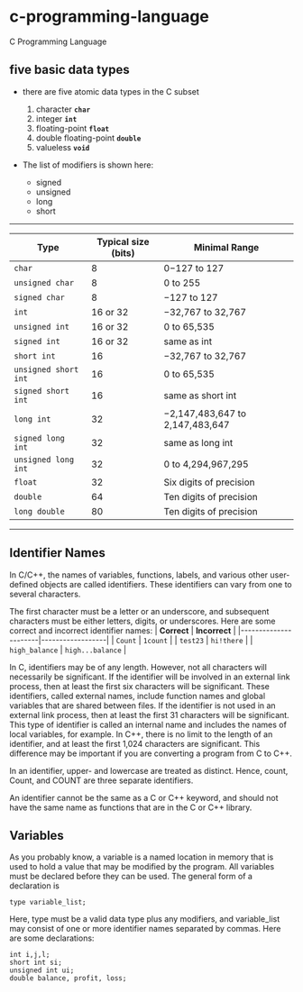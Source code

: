 # c-programming-language
C Programming Language

## five basic data types
* there are five atomic data types in the C subset
	1. character				**`char`**
	2. integer					**`int`**
	3. floating-point			**`float`**
	4. double floating-point	**`double`**
	5. valueless				**`void`**

* The list of modifiers is shown here:
	* signed
	* unsigned
	* long
	* short
---
| **Type**               | **Typical size (bits)** | **Minimal Range**                            |
|------------------------|-------------------------|----------------------------------------------|
| `char`                 | 8                       | 0−127 to 127                                 |
| `unsigned char`        | 8                       | 0 to 255                                     |
| `signed char`          | 8                       | −127 to 127                                  |
| `int`                  | 16 or 32                | −32,767 to 32,767                            |
| `unsigned int`         | 16 or 32                | 0 to 65,535                                  |
| `signed int`           | 16 or 32                | same as int                                  |
| `short int`            | 16                      | −32,767 to 32,767                            |
| `unsigned short int`   | 16                      | 0 to 65,535                                  |
| `signed short int`     | 16                      | same as short int                            |
| `long int`             | 32                      | −2,147,483,647 to 2,147,483,647              |
| `signed long int`      | 32                      | same as long int                             |
| `unsigned long int`    | 32                      | 0 to 4,294,967,295                           |
| `float`                | 32                      | Six digits of precision                      |
| `double`               | 64                      | Ten digits of precision                      |
| `long double`          | 80                      | Ten digits of precision                      |
---
## Identifier Names

In C/C++, the names of variables, functions, labels, and various other user-defined objects are called identifiers. These identifiers can vary from one to several characters.
  
The first character must be a letter or an underscore, and subsequent characters must be either letters, digits, or underscores. Here are some correct and incorrect identifier names:
| **Correct**          | **Incorrect**    |
|----------------------|------------------|
| `Count`              |  `1count`        |
| `test23`             | `hi!there`       |
| `high_balance`       | `high...balance` |

In C, identifiers may be of any length. However, not all characters will necessarily be significant. If the identifier will be involved in an external link process, then at least the first six characters will be significant. These identifiers, called external names, include function names and global variables that are shared between files. If the identifier is not used in an external link process, then at least the first 31 characters will be significant. This type of identifier is called an internal name and includes the names of local variables, for example. In C++, there is no limit to the length of an identifier, and at least the first 1,024 characters are significant. This difference may be important if you are converting a program from C to C++.

In an identifier, upper- and lowercase are treated as distinct. Hence, count, Count, and COUNT are three separate identifiers.

An identifier cannot be the same as a C or C++ keyword, and should not have the same name as functions that are in the C or C++ library.

## Variables
As you probably know, a variable is a named location in memory that is used to hold a value that may be modified by the program. All variables must be declared before they can be used. The general form of a declaration is

	type variable_list;

Here, type must be a valid data type plus any modifiers, and variable_list may consist of
one or more identifier names separated by commas. Here are some declarations:
	
	int i,j,l;
	short int si;
	unsigned int ui;
	double balance, profit, loss;

